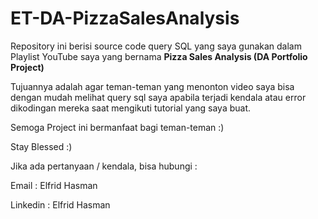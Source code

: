 # ET-DA-PizzaSalesAnalysis

Repository ini berisi source code query SQL yang saya gunakan dalam Playlist YouTube saya yang bernama <strong>Pizza Sales Analysis (DA Portfolio Project)</strong>

Tujuannya adalah agar teman-teman yang menonton video saya bisa dengan mudah melihat query sql saya apabila terjadi kendala atau error dikodingan mereka saat mengikuti tutorial yang saya buat.

Semoga Project ini bermanfaat bagi teman-teman :)

Stay Blessed :)

Jika ada pertanyaan / kendala, bisa hubungi :
<p>Email : Elfrid Hasman</p>
<p>Linkedin : Elfrid Hasman</p>
